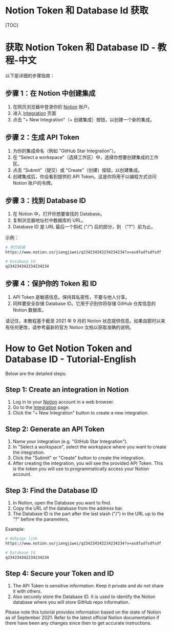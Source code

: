 # Notion Token 和 Database Id 获取

[TOC]

# 获取 Notion Token 和 Database ID - 教程-中文

以下是详细的步骤指南：

## **步骤 1：在 Notion 中创建集成**

1. 在网页浏览器中登录你的 [Notion](https://www.notion.so/) 账户。
2. 进入 [Integration](https://www.notion.so/my-integrations) 页面
3. 点击 "+ New Integration"（+ 创建集成）按钮，以创建一个新的集成。

## **步骤 2：生成 API Token**

1. 为你的集成命名（例如 "GitHub Star Integration"）。
2. 在 "Select a workspace"（选择工作区）中，选择你想要创建集成的工作区。
3. 点击 "Submit"（提交）或 "Create"（创建）按钮，以创建集成。
4. 创建集成后，你会看到提供的 API Token。这是你将用于以编程方式访问 Notion 账户的令牌。

## **步骤 3：找到 Database ID**

1. 在 Notion 中，打开你想要查找的 Database。
2. 复制浏览器地址栏中数据库的 URL。
3. Database ID 是 URL 最后一个斜杠 ("/") 后的部分，到 （”?”）前为止。

示例：

```bash
# 网页链接
https://www.notion.so/jiangjiwei/q234234342234234234?v=asdfadfsdfsdf

# Database Id
q234234342234234234
```

## **步骤 4：保护你的 Token 和 ID**

1. API Token 是敏感信息。保持其私密性，不要与他人分享。
2. 同样要安全存储 Database ID。它用于识别你将存储 GitHub 仓库信息的 Notion 数据库。

请记住，本教程基于截至 2021 年 9 月的 Notion 状态提供信息。如果自那时以来有任何更改，请参考最新的官方 Notion 文档以获取准确的说明。

# How to Get Notion Token and Database ID - Tutorial-English

Below are the detailed steps:

## **Step 1: Create an integration in Notion**

1. Log in to your [Notion](https://www.notion.so/) account in a web browser.
2. Go to the [Integration](https://www.notion.so/my-integrations) page.
3. Click the "+ New Integration" button to create a new integration.

## **Step 2: Generate an API Token**

1. Name your integration (e.g. "GitHub Star Integration").
2. In "Select a workspace", select the workspace where you want to create the integration.
3. Click the "Submit" or "Create" button to create the integration.
4. After creating the integration, you will see the provided API Token. This is the token you will use to programmatically access your Notion account.

## **Step 3: Find the Database ID**

1. In Notion, open the Database you want to find.
2. Copy the URL of the database from the address bar.
3. The Database ID is the part after the last slash ("/") in the URL up to the "?" before the parameters.

Example:

```bash
# Webpage link
https://www.notion.so/jiangjiwei/q234234342234234234?v=asdfadfsdfsdf

# Database Id
q234234342234234234

```

## **Step 4: Secure your Token and ID**

1. The API Token is sensitive information. Keep it private and do not share it with others.
2. Also securely store the Database ID. It is used to identify the Notion database where you will store GitHub repo information.

Please note this tutorial provides information based on the state of Notion as of September 2021. Refer to the latest official Notion documentation if there have been any changes since then to get accurate instructions.